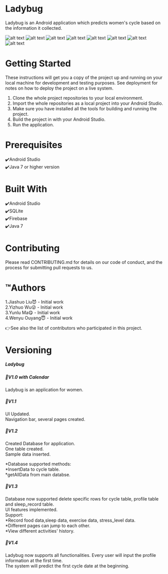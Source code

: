 # Ladybug

Ladybug is an Android application which predicts women's cycle based on the information it collected.

![alt text](https://raw.githubusercontent.com/YizhuoWu/Screenshots_Ladybug/master/s1.png "Home Page 1")
![alt text](https://raw.githubusercontent.com/YizhuoWu/Screenshots_Ladybug/master/s2.png "Page 2")
![alt text](https://raw.githubusercontent.com/YizhuoWu/Screenshots_Ladybug/master/s3.png "Page 3")
![alt text](https://raw.githubusercontent.com/YizhuoWu/Screenshots_Ladybug/master/s4.png "Page 4")
![alt text](https://raw.githubusercontent.com/YizhuoWu/Screenshots_Ladybug/master/s5.png "Page 5")
![alt text](https://raw.githubusercontent.com/YizhuoWu/Screenshots_Ladybug/master/s6.png "Page 6")
![alt text](https://raw.githubusercontent.com/YizhuoWu/Screenshots_Ladybug/master/s7.png "Page 7")
![alt text](https://raw.githubusercontent.com/YizhuoWu/Screenshots_Ladybug/master/s8.png "Page 8")


# Getting Started
These instructions will get you a copy of the project up and running on your local machine for development and testing purposes. See deployment for notes on how to deploy the project on a live system.

1. Clone the whole project repositories to your local environment.
2. Import the whole repositories as a local project into your Android Studio.
3. Make sure you have installed all the tools for building and running the project.
4. Build the project in with your Android Studio.
5. Run the application.

# Prerequisites
:heavy_check_mark:Android Studio\
:heavy_check_mark:Java 7 or higher version

# Built With
:heavy_check_mark:Android Studio\
:heavy_check_mark:SQLite\
:heavy_check_mark:Firebase\
:heavy_check_mark:Java 7

# Contributing
Please read CONTRIBUTING.md for details on our code of conduct, and the process for submitting pull requests to us.


# :tm:Authors
1.Jiashuo Liu:smiling_imp: - Initial work\
2.Yizhuo Wu:stuck_out_tongue_winking_eye: - Initial work\
3.Yunlu Ma:yum: - Initial work\
4.Wenyu Ouyang:innocent: - Initial work

:point_right:See also the list of contributors who participated in this project.


# Versioning

##### Ladybug
##### :pushpin:V1.0 with Calendar

Ladybug is an application for women.

##### :pushpin:V1.1
UI Updated.\
Navigation bar, several pages created.


##### :pushpin:V1.2
Created Database for application.\
One table created.\
Sample data inserted.


*Database supported methods:\
*InsertData to cycle table.\
*getAllData from main databse.



##### :pushpin:V1.3
Database now supported delete specific rows for cycle table, profile table and sleep_record table.\
UI features implemented.\
Support:\
  *Record food data,sleep data, exercise data, stress_level data.\
  *Different pages can jump to each other.\
  *View different activities' history.

##### :pushpin:V1.4
Ladybug now supports all functionalities. Every user will input the profile information at the first time.\
The system will predict the first cycle date at the beginning.
 
